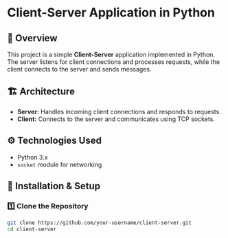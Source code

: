 # Client-Server Application in Python

## 📌 Overview
This project is a simple **Client-Server** application implemented in Python.  
The server listens for client connections and processes requests, while the client connects to the server and sends messages.

## 🏗️ Architecture
- **Server:** Handles incoming client connections and responds to requests.
- **Client:** Connects to the server and communicates using TCP sockets.

## ⚙️ Technologies Used
- Python 3.x
- `socket` module for networking

## 🚀 Installation & Setup

### 1️⃣ Clone the Repository
```sh
git clone https://github.com/your-username/client-server.git
cd client-server
